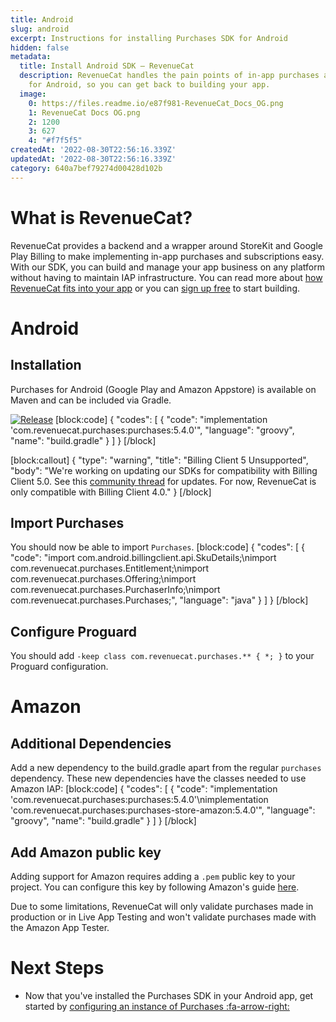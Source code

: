 ```yaml
---
title: Android
slug: android
excerpt: Instructions for installing Purchases SDK for Android
hidden: false
metadata:
  title: Install Android SDK – RevenueCat
  description: RevenueCat handles the pain points of in-app purchases and subscriptions
    for Android, so you can get back to building your app.
  image:
    0: https://files.readme.io/e87f981-RevenueCat_Docs_OG.png
    1: RevenueCat Docs OG.png
    2: 1200
    3: 627
    4: "#f7f5f5"
createdAt: '2022-08-30T22:56:16.339Z'
updatedAt: '2022-08-30T22:56:16.339Z'
category: 640a7bef79274d00428d102b
---
```

# What is RevenueCat?

RevenueCat provides a backend and a wrapper around StoreKit and Google Play Billing to make implementing in-app purchases and subscriptions easy. With our SDK, you can build and manage your app business on any platform without having to maintain IAP infrastructure. You can read more about [how RevenueCat fits into your app](https://www.revenuecat.com/blog/where-does-revenuecat-fit-in-your-app) or you can [sign up free](https://app.revenuecat.com/signup) to start building.

# Android
## Installation

Purchases for Android (Google Play and Amazon Appstore) is available on Maven and can be included via Gradle.

[![Release](https://img.shields.io/github/release/RevenueCat/purchases-android.svg?style=flat)](https://github.com/RevenueCat/purchases-android/releases)
[block:code]
{
  "codes": [
    {
      "code": "implementation 'com.revenuecat.purchases:purchases:5.4.0'",
      "language": "groovy",
      "name": "build.gradle"
    }
  ]
}
[/block]

[block:callout]
{
  "type": "warning",
  "title": "Billing Client 5 Unsupported",
  "body": "We're working on updating our SDKs for compatibility with Billing Client 5.0. See this [community thread](https://community.revenuecat.com/tips-discussion-56/google-i-o-22-announcements-rc-product-priorities-1620?postid=5842#post5842) for updates. For now, RevenueCat is only compatible with Billing Client 4.0."
}
[/block]
## Import Purchases

You should now be able to import `Purchases`.
[block:code]
{
  "codes": [
    {
      "code": "import com.android.billingclient.api.SkuDetails;\nimport com.revenuecat.purchases.Entitlement;\nimport com.revenuecat.purchases.Offering;\nimport com.revenuecat.purchases.PurchaserInfo;\nimport com.revenuecat.purchases.Purchases;",
      "language": "java"
    }
  ]
}
[/block]
## Configure Proguard

You should add `-keep class com.revenuecat.purchases.** { *; }` to your Proguard configuration.

# Amazon

## Additional Dependencies

Add a new dependency to the build.gradle apart from the regular `purchases` dependency. These new dependencies have the classes needed to use Amazon IAP:
[block:code]
{
  "codes": [
    {
      "code": "implementation 'com.revenuecat.purchases:purchases:5.4.0'\nimplementation 'com.revenuecat.purchases:purchases-store-amazon:5.4.0'",
      "language": "groovy",
      "name": "build.gradle"
    }
  ]
}
[/block]

## Add Amazon public key

Adding support for Amazon requires adding a `.pem` public key to your project. You can configure this key by following Amazon's guide [here](https://developer.amazon.com/es/docs/in-app-purchasing/integrate-appstore-sdk.html#configure_key).

Due to some limitations, RevenueCat will only validate purchases made in production or in Live App Testing and won't validate purchases made with the Amazon App Tester.

# Next Steps

* Now that you've installed the Purchases SDK in your Android app, get started by [configuring an instance of Purchases :fa-arrow-right:](doc:getting-started-1#section-configure-purchases)